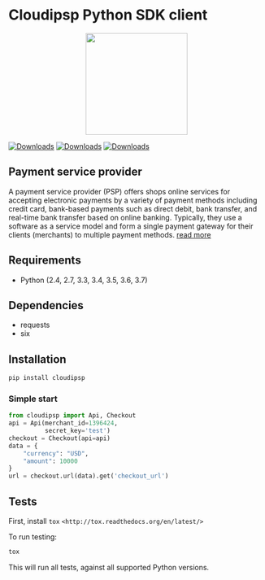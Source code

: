 # Cloudipsp Python SDK client

<p align="center">
  <img width="200" height="200" src="https://avatars0.githubusercontent.com/u/15383021?s=200&v=4">
</p>

[![Downloads](https://pepy.tech/badge/cloudipsp)](https://pepy.tech/project/cloudipsp)
[![Downloads](https://pepy.tech/badge/cloudipsp/month)](https://pepy.tech/project/cloudipsp)
[![Downloads](https://pepy.tech/badge/cloudipsp/week)](https://pepy.tech/project/cloudipsp)

## Payment service provider
A payment service provider (PSP) offers shops online services for accepting electronic payments by a variety of payment methods including credit card, bank-based payments such as direct debit, bank transfer, and real-time bank transfer based on online banking. Typically, they use a software as a service model and form a single payment gateway for their clients (merchants) to multiple payment methods. 
[read more](https://en.wikipedia.org/wiki/Payment_service_provider)

Requirements
------------
- Python (2.4, 2.7, 3.3, 3.4, 3.5, 3.6, 3.7)

Dependencies
------------
- requests
- six

Installation
------------
```bash
pip install cloudipsp
```
### Simple start

```python
from cloudipsp import Api, Checkout
api = Api(merchant_id=1396424,
          secret_key='test')
checkout = Checkout(api=api)
data = {
    "currency": "USD",
    "amount": 10000
}
url = checkout.url(data).get('checkout_url')
```

Tests
-----------------
First, install `tox` `<http://tox.readthedocs.org/en/latest/>`

To run testing:

```bash
tox
```

This will run all tests, against all supported Python versions.